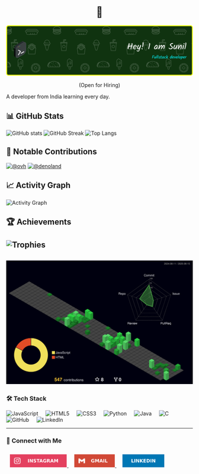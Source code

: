 <h1 align="center"> 👋 </h1>
<div align="center">
  <a href="https://sunilkumart2025.github.io/portfolio/"><img src="header-banner.png" alt="header"/><a/>
  
</div>
<p align="center"> (Open for Hiring)</p>

A developer from India learning every day.

## 📊 GitHub Stats
![GitHub stats](https://github-readme-stats.vercel.app/api?username=YOUR_USERNAME&show_icons=true&theme=radical)
![GitHub Streak](https://streak-stats.demolab.com?user=YOUR_USERNAME&theme=radical&hide_border=true)
![Top Langs](https://github-readme-stats.vercel.app/api/top-langs/?username=YOUR_USERNAME&layout=compact&theme=radical)

## 🎯 Notable Contributions
[![@ovh](https://img.shields.io/badge/-OVH-000?style=flat&logo=github)](https://github.com/ovh)
[![@denoland](https://img.shields.io/badge/-DenoLand-000?style=flat&logo=github)](https://github.com/denoland)

## 📈 Activity Graph
![Activity Graph](https://github-readme-activity-graph.vercel.app/graph?username=YOUR_USERNAME&theme=react-dark)

## 🏆 Achievements
![Trophies](https://github-profile-trophy.vercel.app/?username=YOUR_USERNAME&theme=gruvbox)
---
![](./profile-3d-contrib/profile-night-green.svg)
---
### 🛠 **Tech Stack**
<div align="left">
  <img src="https://cdn.jsdelivr.net/gh/devicons/devicon/icons/javascript/javascript-original.svg" height="30" alt="JavaScript" />
  <img width="12"/>
  <img src="https://cdn.jsdelivr.net/gh/devicons/devicon/icons/html5/html5-original.svg" height="30" alt="HTML5" />
  <img width="12"/>
  <img src="https://cdn.jsdelivr.net/gh/devicons/devicon/icons/css3/css3-original.svg" height="30" alt="CSS3" />
  <img width="12"/>
  <img src="https://cdn.jsdelivr.net/gh/devicons/devicon/icons/python/python-original.svg" height="30" alt="Python" />
  <img width="12"/>
  <img src="https://cdn.jsdelivr.net/gh/devicons/devicon/icons/java/java-original.svg" height="30" alt="Java" />
  <img width="12"/>
  <img src="https://cdn.jsdelivr.net/gh/devicons/devicon/icons/c/c-original.svg" height="30" alt="C" />
  <img width="12"/>
  <img src="https://cdn.jsdelivr.net/gh/devicons/devicon/icons/github/github-original.svg" height="30" alt="GitHub" />
  <img width="12"/>
  <img src="https://cdn.jsdelivr.net/gh/devicons/devicon/icons/linkedin/linkedin-original.svg" height="30" alt="LinkedIn" />
  <img width="12"/>
</div>

---

### 🔗 **Connect with Me**
<div align="left" style="padding: 10px;">
  <a href="https://www.instagram.com/_.sunil._25?igsh=dTh5ZHJ0ZWRoMWN5" target="_blank">
    <img src="https://github.com/sunilkumart2025/sunilkumart2025/blob/main/src/icons/instagram.svg" height="35" alt="Instagram" />
  </a>
  <img width="12"/>
  <a href="mailto:skysunil2025.db@gmail.com">
    <img src="https://github.com/sunilkumart2025/sunilkumart2025/blob/main/src/icons/gmail.svg" height="35" alt="Gmail" />
  </a>
  <img width="12"/>
  <a href="https://www.linkedin.com/in/sunilkumar2025/" target="_blank">
    <img src="https://github.com/sunilkumart2025/sunilkumart2025/blob/main/src/icons/linkedin.svg" height="35" alt="LinkedIn" />
  </a>
</div>
